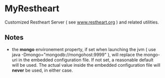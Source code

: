 # MyRestheart
Customized Restheart Server ( see www.restheart.org ) and related utilities.

## Notes

* the **mongo** environement property, if set when launching the jvm ( use java -Dmongo="mongodb://mongohost:9999" ), will replace  the mongo-uri in the embedded configuration file. If not set, a reasonable default will be used. The actual value inside the embedded configuration file will **never** be used, in either case.
